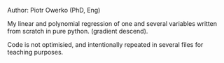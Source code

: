 Author: Piotr Owerko (PhD, Eng)

My linear and polynomial regression 
of one and several variables written from scratch in pure python. 
(gradient descend).

Code is not optimisied,
and intentionally repeated in several files for teaching purposes.